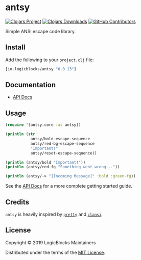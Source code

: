 # antsy

[![Clojars Project](https://img.shields.io/clojars/v/io.logicblocks/antsy.svg)](https://clojars.org/io.logicblocks/antsy)
[![Clojars Downloads](https://img.shields.io/clojars/dt/io.logicblocks/antsy.svg)](https://clojars.org/io.logicblocks/antsy)
[![GitHub Contributors](https://img.shields.io/github/contributors-anon/logicblocks/antsy.svg)](https://github.com/logicblocks/antsy/graphs/contributors)

Simple ANSI escape code library.

## Install

Add the following to your `project.clj` file:

```clj
[io.logicblocks/antsy "0.0.13"]
```

## Documentation

* [API Docs](http://logicblocks.github.io/antsy)

## Usage

```clojure
(require '[antsy.core :as antsy])

(println (str
           antsy/bold-escape-sequence
           antsy/red-bg-escape-sequence 
           "Important!"
           antsy/reset-escape-sequence))

(println (antsy/bold "Important!"))
(println (antsy/red-fg "Something went wrong..."))

(println (antsy/-> "[Incoming Message]" :bold :green-fg))
```

See the [API Docs](http://logicblocks.github.io/antsy) for a more complete
getting started guide.

## Credits

`antsy` is heavily inspired by [`pretty`](https://github.com/AvisoNovate/pretty)
and [`clansi`](https://github.com/ams-clj/clansi).

## License

Copyright &copy; 2019 LogicBlocks Maintainers

Distributed under the terms of the 
[MIT License](http://opensource.org/licenses/MIT).
